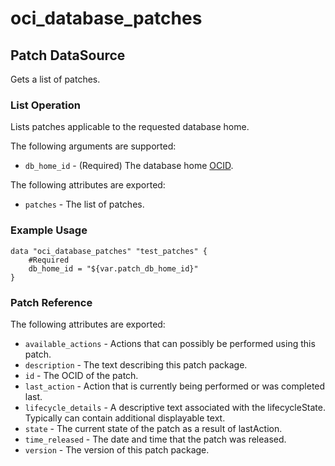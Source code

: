 
# oci_database_patches

## Patch DataSource

Gets a list of patches.

### List Operation
Lists patches applicable to the requested database home.

The following arguments are supported:

* `db_home_id` - (Required) The database home [OCID](https://docs.us-phoenix-1.oraclecloud.com/Content/General/Concepts/identifiers.htm).


The following attributes are exported:

* `patches` - The list of patches.

### Example Usage

```hcl
data "oci_database_patches" "test_patches" {
	#Required
	db_home_id = "${var.patch_db_home_id}"
}
```
### Patch Reference

The following attributes are exported:

* `available_actions` - Actions that can possibly be performed using this patch.
* `description` - The text describing this patch package.
* `id` - The OCID of the patch.
* `last_action` - Action that is currently being performed or was completed last.
* `lifecycle_details` - A descriptive text associated with the lifecycleState. Typically can contain additional displayable text. 
* `state` - The current state of the patch as a result of lastAction.
* `time_released` - The date and time that the patch was released.
* `version` - The version of this patch package.
